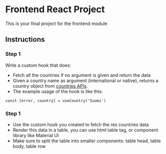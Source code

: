 # Frontend React Project

This is your final project for the frontend module

## Instructions

### Step 1

Write a custom hook that does:

- Fetch all the countries if no argument is given and return the data
- Given a country name as argument (international or native), returns a country object from [countries APIs](https://restcountries.eu/).
- The example usage of the hook is like this:

```
const [error, country] = useCountry('Suomi')
```

### Step 1

- Use the custom hook you created to fetch the res countries data
- Render this data in a table, you can use html table tag, or component library like Material UI
- Make sure to split the table into smaller components: table head, table body, table row
